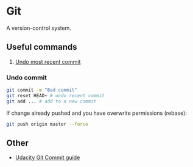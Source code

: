 # Git

A version-control system.

## Useful commands

1. [Undo most recent commit](#undo-commit)

### Undo commit

```bash
git commit -m "Bad commit"
git reset HEAD~ # undo recent commit
git add ... # add to a new commit
```

If change already pushed and you have overwrite permissions (rebase):

```bash
git push origin master --force
```

## Other

- [Udacity Git Commit guide](https://udacity.github.io/git-styleguide/)
